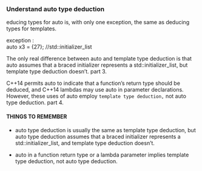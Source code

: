 ### Understand auto type deduction
educing types for auto is, with only one exception, the same as deducing types for templates.

exception :    
auto x3 = {27}; //std::initializer_list<int>

The only real difference between auto and template type deduction is that auto assumes that a braced initializer represents a std::initializer_list, but template type deduction doesn’t. part 3. 

C++14 permits auto to indicate that a function’s return type should be deduced, and C++14 lambdas may use auto in parameter declarations. However, these uses of auto employ `template type deduction,` not auto type deduction. part 4.
#### THINGS TO REMEMBER
* auto type deduction is usually the same as template type deduction, but auto type deduction assumes that a braced initializer represents a std::initializer_list, and template type deduction doesn’t.

* auto in a function return type or a lambda parameter implies template type deduction, not auto type deduction.